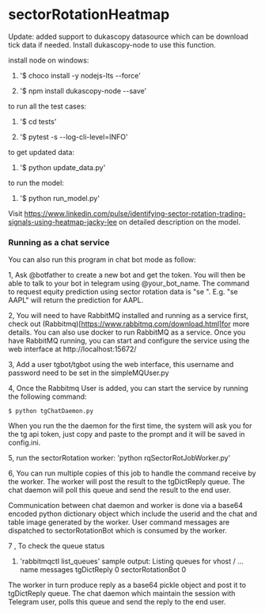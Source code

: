 # sectorRotationHeatmap

Update: added support to dukascopy datasource which can be download tick data if needed. Install dukascopy-node to use this function.


install node on windows:
1. '$ choco install -y nodejs-lts --force'

1. '$ npm install dukascopy-node --save'

to run all the test cases:
1. '$ cd tests'

1. '$ pytest -s --log-cli-level=INFO'

to get updated data:

1. '$ python update_data.py'

to run the model:

1. '$ python run_model.py'

Visit https://www.linkedin.com/pulse/identifying-sector-rotation-trading-signals-using-heatmap-jacky-lee on detailed description on the model.

### Running as a chat service	

You can also run this program in chat bot mode as follow:

1, Ask @botfather to create a new bot and get the token.  You will then be able to talk to your bot in telegram using @your_bot_name.  The command to request equity prediction using sector rotation data is "se <ticker>". E.g. "se AAPL" will return the prediction for AAPL.  

2, You will need to have RabbitMQ installed and running as a service first, check out (Rabbitmq)[https://www.rabbitmq.com/download.html]for more details.  You can also use docker to run RabbitMQ as a service.  Once you have RabbitMQ running, you can start and configure the service using the web interface at http://localhost:15672/ 

3, Add a user tgbot/tgbot using the web interface, this username and password need to be set in the simpleMQUser.py

4, Once the Rabbitmq User is added, you can start the service by running the following command:

    $ python tgChatDaemon.py

When you run the the daemon for the first time, the system will ask you for the tg api token, just copy and paste to the prompt and it will be saved in config.ini.

5, run the sectorRotation worker:
  'python rqSectorRotJobWorker.py'


6, You can run multiple copies of this job to handle the command receive by the worker.  The worker will post the result to the tgDictReply queue.  The chat daemon will poll this queue and send the result to the end user.

Communication between chat daemon and worker is done via a base64 encoded python dictionary object which include the userid and the chat and table image generated by the worker. User command messages are  dispatched to sectorRotationBot which is consumed by the worker.  
    

    
7 , To check the queue status
    
1. 'rabbitmqctl list_queues' 
sample output:
Listing queues for vhost / ...
name	messages
tgDictReply	0
sectorRotationBot	0
    
The worker in turn produce reply as a base64 pickle object and post it to tgDictReply queue.  The chat daemon which maintain the session with Telegram user, polls this queue and send the reply to the end user.